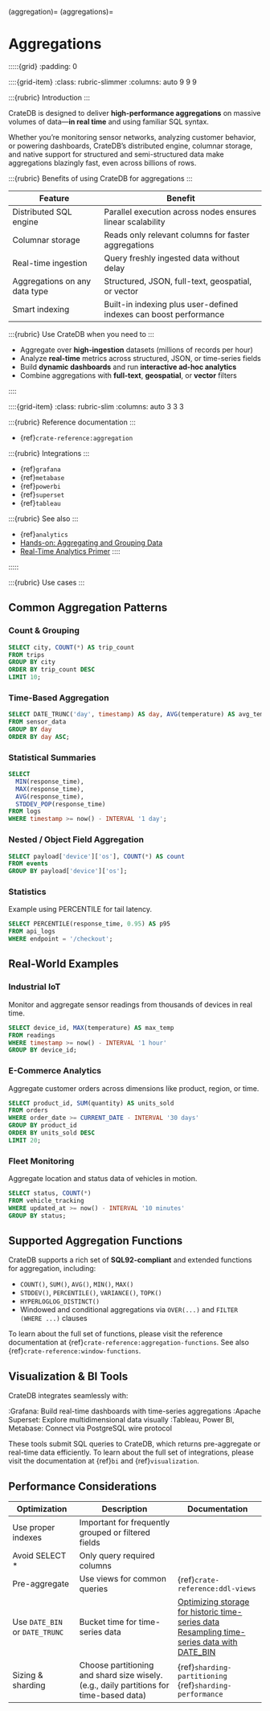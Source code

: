 (aggregation)=
(aggregations)=
# Aggregations

:::::{grid}
:padding: 0

::::{grid-item}
:class: rubric-slimmer
:columns: auto 9 9 9

:::{rubric} Introduction
:::

CrateDB is designed to deliver **high-performance aggregations** on massive volumes of data—**in real time** and using familiar SQL syntax.

Whether you’re monitoring sensor networks, analyzing customer behavior, or powering dashboards, CrateDB’s distributed engine, columnar storage, and native support for structured and semi-structured data make aggregations blazingly fast, even across billions of rows.

:::{rubric} Benefits of using CrateDB for aggregations
:::

| Feature                       | Benefit                                                                 |
| ----------------------------- | ----------------------------------------------------------------------- |
| Distributed SQL engine        | Parallel execution across nodes ensures linear scalability              |
| Columnar storage              | Reads only relevant columns for faster aggregations                     |
| Real-time ingestion           | Query freshly ingested data without delay                               |
| Aggregations on any data type | Structured, JSON, full-text, geospatial, or vector                      |
| Smart indexing                | Built-in indexing plus user-defined indexes can boost performance       |

:::{rubric} Use CrateDB when you need to
:::

* Aggregate over **high-ingestion** datasets (millions of records per hour)
* Analyze **real-time** metrics across structured, JSON, or time-series fields
* Build **dynamic dashboards** and run **interactive ad-hoc analytics**
* Combine aggregations with **full-text**, **geospatial**, or **vector** filters

::::

::::{grid-item}
:class: rubric-slim
:columns: auto 3 3 3

:::{rubric} Reference documentation
:::
- {ref}`crate-reference:aggregation`

:::{rubric} Integrations
:::
- {ref}`grafana`
- {ref}`metabase`
- {ref}`powerbi`
- {ref}`superset`
- {ref}`tableau`

:::{rubric} See also
:::
- {ref}`analytics`
- [Hands-on: Aggregating and Grouping Data]
- [Real-Time Analytics Primer]
::::

:::::

:::{rubric} Use cases
:::

## Common Aggregation Patterns

### Count & Grouping

```sql
SELECT city, COUNT(*) AS trip_count
FROM trips
GROUP BY city
ORDER BY trip_count DESC
LIMIT 10;
```

### Time-Based Aggregation

```sql
SELECT DATE_TRUNC('day', timestamp) AS day, AVG(temperature) AS avg_temp
FROM sensor_data
GROUP BY day
ORDER BY day ASC;
```

### Statistical Summaries

```sql
SELECT
  MIN(response_time),
  MAX(response_time),
  AVG(response_time),
  STDDEV_POP(response_time)
FROM logs
WHERE timestamp >= now() - INTERVAL '1 day';
```

### Nested / Object Field Aggregation

```sql
SELECT payload['device']['os'], COUNT(*) AS count
FROM events
GROUP BY payload['device']['os'];
```

### Statistics
Example using PERCENTILE for tail latency.
```sql
SELECT PERCENTILE(response_time, 0.95) AS p95
FROM api_logs
WHERE endpoint = '/checkout';
```


## Real-World Examples

### Industrial IoT

Monitor and aggregate sensor readings from thousands of devices in real time.

```sql
SELECT device_id, MAX(temperature) AS max_temp
FROM readings
WHERE timestamp >= now() - INTERVAL '1 hour'
GROUP BY device_id;
```

### E-Commerce Analytics

Aggregate customer orders across dimensions like product, region, or time.

```sql
SELECT product_id, SUM(quantity) AS units_sold
FROM orders
WHERE order_date >= CURRENT_DATE - INTERVAL '30 days'
GROUP BY product_id
ORDER BY units_sold DESC
LIMIT 20;
```

### Fleet Monitoring

Aggregate location and status data of vehicles in motion.

```sql
SELECT status, COUNT(*)
FROM vehicle_tracking
WHERE updated_at >= now() - INTERVAL '10 minutes'
GROUP BY status;
```

## Supported Aggregation Functions

CrateDB supports a rich set of **SQL92-compliant** and extended functions for aggregation, including:

* `COUNT()`, `SUM()`, `AVG()`, `MIN()`, `MAX()`
* `STDDEV()`, `PERCENTILE()`, `VARIANCE()`, `TOPK()`
* `HYPERLOGLOG_DISTINCT()`
* Windowed and conditional aggregations via `OVER(...)` and `FILTER (WHERE ...)` clauses

To learn about the full set of functions, please visit the reference
documentation at {ref}`crate-reference:aggregation-functions`.
See also {ref}`crate-reference:window-functions`.

## Visualization & BI Tools

CrateDB integrates seamlessly with:

:Grafana: Build real-time dashboards with time-series aggregations
:Apache Superset: Explore multidimensional data visually
:Tableau, Power BI, Metabase: Connect via PostgreSQL wire protocol

These tools submit SQL queries to CrateDB, which returns pre-aggregate
or real-time data efficiently.
To learn about the full set of integrations, please visit the
documentation at {ref}`bi` and {ref}`visualization`.

## Performance Considerations

| Optimization                   | Description                                                                             | Documentation                                                                                       |
|--------------------------------|-----------------------------------------------------------------------------------------|-----------------------------------------------------------------------------------------------------|
| Use proper indexes             | Important for frequently grouped or filtered fields                                     |                                                                                                     |
| Avoid SELECT \*                | Only query required columns                                                             |                                                                                                     |
| Pre-aggregate                  | Use views for common queries                                                            | {ref}`crate-reference:ddl-views`                                                                    |
| Use `DATE_BIN` or `DATE_TRUNC` | Bucket time for time-series data                                                        | [Optimizing storage for historic time-series data] <br> [Resampling time-series data with DATE_BIN] |
| Sizing & sharding              | Choose partitioning and shard size wisely. (e.g., daily partitions for time-based data) | {ref}`sharding-partitioning` <br> {ref}`sharding-performance`                                       |


[Hands-on: Aggregating and Grouping Data]: https://cratedb.com/academy/fundamentals/working-with-data-in-cratedb/hands-on-aggregating-and-grouping-data
[Optimizing storage for historic time-series data]: https://community.cratedb.com/t/optimizing-storage-for-historic-time-series-data/762
[Real-Time Analytics Primer]: https://cratedb.com/real-time-analytics/definition
[Resampling time-series data with DATE_BIN]: https://community.cratedb.com/t/resampling-time-series-data-with-date-bin/1009
